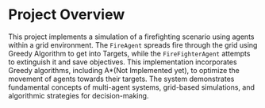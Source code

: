 #  Project Overview

This project implements a simulation of a firefighting scenario using agents within a grid environment. The `FireAgent` spreads fire through the grid using Greedy Algorithm to get into Targets, while the `FireFighterAgent` attempts to extinguish it and save objectives. This implementation incorporates Greedy algorithms, including A*(Not Implemented yet), to optimize the movement of agents towards their targets. The system demonstrates fundamental concepts of multi-agent systems, grid-based simulations, and algorithmic strategies for decision-making.
